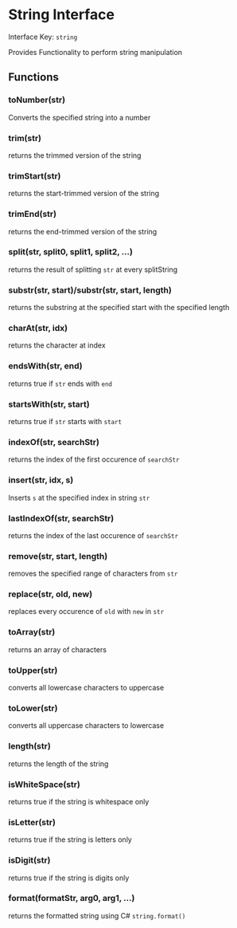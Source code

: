 # String Interface

Interface Key: `string`

Provides Functionality to perform string manipulation

## Functions

### toNumber(str)
Converts the specified string into a number

### trim(str)
returns the trimmed version of the string

### trimStart(str)
returns the start-trimmed version of the string

### trimEnd(str)
returns the end-trimmed version of the string

### split(str, split0, split1, split2, ...)
returns the result of splitting `str` at every splitString

### substr(str, start)/substr(str, start, length)
returns the substring at the specified start with the specified length

### charAt(str, idx)
returns the character at index

### endsWith(str, end)
returns true if `str` ends with `end`

### startsWith(str, start)
returns true if `str` starts with `start`

### indexOf(str, searchStr)
returns the index of the first occurence of `searchStr`

### insert(str, idx, s)
Inserts `s` at the specified index in string `str`

### lastIndexOf(str, searchStr)
returns the index of the last occurence of `searchStr`

### remove(str, start, length)
removes the specified range of characters from `str`

### replace(str, old, new)
replaces every occurence of `old` with `new` in `str`

### toArray(str)
returns an array of characters

### toUpper(str)
converts all lowercase characters to uppercase

### toLower(str)
converts all uppercase characters to lowercase

### length(str)
returns the length of the string

### isWhiteSpace(str)
returns true if the string is whitespace only

### isLetter(str)
returns true if the string is letters only

### isDigit(str)
returns true if the string is digits only

### format(formatStr, arg0, arg1, ...)
returns the formatted string using C# `string.format()`